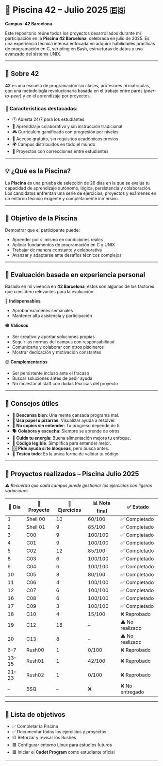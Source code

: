 # 🧠 Piscina 42 – Julio 2025 🇪🇸  
**Campus: 42 Barcelona**

Este repositorio reúne todos los proyectos desarrollados durante mi participación en la **Piscina 42 Barcelona**, celebrada en julio de 2025. Es una experiencia técnica intensa enfocada en adquirir habilidades prácticas de programación en C, scripting en Bash, estructuras de datos y uso avanzado del sistema UNIX.

---

## 📜 Sobre 42

**42** es una escuela de programación sin clases, profesores ni matrículas, con una metodología revolucionaria basada en el trabajo entre pares (_peer-to-peer_) y en el aprendizaje por proyectos.

### 🌟 Características destacadas:

- 🕐 Abierta 24/7 para los estudiantes  
- 👥 Aprendizaje colaborativo y sin instrucción tradicional  
- 🎮 Currículum gamificado con progresión por niveles  
- 💸 Acceso gratuito, sin requisitos académicos previos  
- 🌍 Campus distribuidos en todo el mundo  
- 📁 Proyectos con correcciones entre estudiantes  

---

## 💡 ¿Qué es la Piscina?

La **Piscina** es una prueba de selección de 26 días en la que se evalúa tu capacidad de aprendizaje autónomo, lógica, persistencia y colaboración. Los candidatos enfrentan una serie de ejercicios, proyectos y exámenes en un entorno técnico exigente y completamente inmersivo.

---

## 🎯 Objetivo de la Piscina

Demostrar que el participante puede:

- Aprender por sí mismo en condiciones reales  
- Aplicar fundamentos de programación en C y UNIX  
- Trabajar de manera constante y colaborativa  
- Avanzar y adaptarse ante desafíos técnicos complejos  

---

## 📖 Evaluación basada en experiencia personal

Basado en mi vivencia en **42 Barcelona**, estos son algunos de los factores que considero relevantes para la evaluación:

🔴 **Indispensables**
- Aprobar exámenes semanales  
- Mantener alta asistencia y participación  

🟠 **Valiosos**
- Ser creativo y aportar soluciones propias  
- Seguir las normas del campus con responsabilidad  
- Comunicarte y colaborar con otros piscineros  
- Mostrar dedicación y motivación constantes  

🟡 **Complementarios**
- Ser persistente incluso ante el fracaso  
- Buscar soluciones antes de pedir ayuda  
- No molestar al staff con dudas técnicas del proyecto  

---

## 📝 Consejos útiles

- 🧠 **Descansa bien**: Una mente cansada programa mal.  
- 📓 **Usa papel o pizarras**: Visualizar ayuda a resolver.  
- 🚫 **No copies sin entender**: Tu progreso depende de ti.  
- 🗣️ **Colabora y escucha**: Siempre se aprende de otros.  
- 🍎 **Cuida tu energía**: Buena alimentación mejora tu enfoque.  
- 🧩 **Código legible**: Simplifica para entender mejor.  
- 🆘 **Pide ayuda si te bloqueas**, pero busca antes.  
- 🧪 **Testea todo**: Es la única forma de validar tu código.  

---

## 🏁 Proyectos realizados – Piscina Julio 2025

⚠️ *Recuerda que cada campus puede gestionar los ejercicios con ligeras variaciones.*

| 📅 Día | 📁 Proyecto    | 🔢 Ejercicios | 📊 Nota final | ✅ Estado      |
|--------|----------------|---------------|--------------|-----------------|
| 1      | Shell 00       | 10            | 60/100       | ✅ Completado   |
| 2      | Shell 01       | 9             | 85/100       | ✅ Completado   |
| 3      | C00            | 9             | 100/100      | ✅ Completado   |
| 4      | C01            | 9             | 100/100      | ✅ Completado   |
| 5      | C02            | 12            | 85/100       | ✅ Completado   |
| 8      | C03            | 6             | 100/100      | ✅ Completado   |
| 9      | C04            | 6             | 100/100      | ✅ Completado   |
| 10     | C05            | 8             | 80/100       | ✅ Completado   |
| 11     | C06            | 4             | 100/100      | ✅ Completado   |
| 12     | C07            | 6             | 100/100      | ✅ Completado   |
| 16     | C08            | 6             | 100/100      | ✅ Completado   |
| 17     | C09            | 3             | 100/100      | ✅ Completado   |
| 18     | C10            | 4             | 15/100       | ❌ Reprobado    |
| 19     | C12            | 18            | –            | ⚠️ No realizado |
| 20     | C13            | 8             | –            | ⚠️ No realizado |
| 6–7    | Rush00         | 1             | 0/100        | ❌ Reprobado    |
| 13–15  | Rush01         | 1             | 42/100       | ❌ Reprobado    |
| 21–23  | Rush02         | 1             | 0/100        | ❌ Reprobado    |
| –      | BSQ            | –             | ❌           | ❌ No entregado |

---

## 📌 Lista de objetivos

- ✅ Completar la Piscina  
- ✅ Documentar todos los ejercicios y proyectos  
- 🟨 Reforzar y revisar los Rushes  
- 🟩 Configurar entorno Linux para estudios futuros  
- 🟩 Iniciar el **Cadet Program** como estudiante oficial  

---
